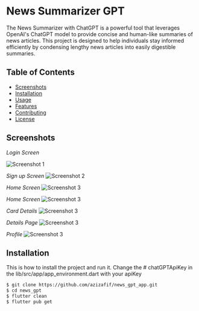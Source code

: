 # News Summarizer GPT

The News Summarizer with ChatGPT is a powerful tool that leverages OpenAI's ChatGPT model to provide concise and human-like summaries of news articles. This project is designed to help individuals stay informed efficiently by condensing lengthy news articles into easily digestible summaries.


## Table of Contents

- [Screenshots](#screenshots)
- [Installation](#installation)
- [Usage](#usage)
- [Features](#features)
- [Contributing](#contributing)
- [License](#license)

## Screenshots

*Login Screen*

![Screenshot 1](screenshots/screen-1.png)



*Sign up Screen*
![Screenshot 2](screenshots/screen-2.png)



*Home Screen*
![Screenshot 3](screenshots/screen-3.png)



*Home Screen*
![Screenshot 3](screenshots/screen-4.png)



*Card Details*
![Screenshot 3](screenshots/screen-5.png)


*Details Page*
![Screenshot 3](screenshots/screen-6.png)



*Profile*
![Screenshot 3](screenshots/screen-7.png)


## Installation

This is how to install the project and run it.
Change the # chatGPTApiKey in the lib/src/app/app_environment.dart with your apiKey

```bash
$ git clone https://github.com/azizafif/news_gpt_app.git
$ cd news_gpt
$ flutter clean
$ flutter pub get

